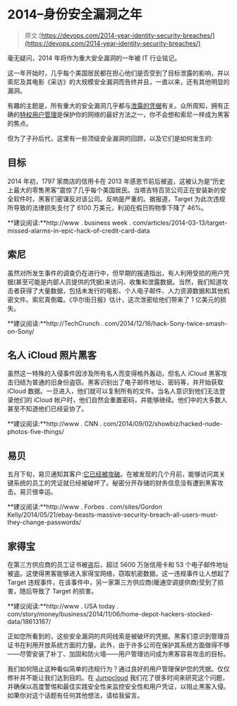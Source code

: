 # 2014–身份安全漏洞之年

> 原文:[https://devops.com/2014-year-identity-security-breaches/](https://devops.com/2014-year-identity-security-breaches/)

毫无疑问，2014 年将作为重大安全漏洞的一年被 IT 行业铭记。

这一年开始时，几乎每个美国居民都在担心他们是否受到了目标泄露的影响，并以索尼及其电影《采访》的大规模安全漏洞而告终并且，一直以来，还有其他明显的漏洞。

有趣的主题是，所有重大的安全漏洞几乎都与[泄露的凭据](http://jumpcloud.com/blog/gone-in-60-seconds/)有关。众所周知，拥有正确的[特权用户管理](https://jumpcloud.com/blog/requirement-4-modern-directory-security/)是保护你的网络的最好方法之一，你不会想和索尼一样成为黑客的焦点。

但为了子孙后代，这里有一些顶级安全漏洞的回顾，以及它们是如何发生的:

## **目标**

2014 年初，1797 家商店的信用卡在 2013 年感恩节前后被盗，这被认为是“历史上最大的零售黑客”震惊了几乎每个美国居民。当塔吉特百货公司正在安装新的安全软件时，黑客们密谋反对该公司。反响是严重的。据报道，Target 为此次违规所导致的法律损失支付了 6100 万美元，利润在假日购物季下降了 46%。

**建议阅读:**http://www . business week . com/articles/2014-03-13/target-missed-alarms-in-epic-hack-of-credit-card-data

## **索尼**

虽然对所发生事件的调查仍在进行中，但早期的报道指出，有人利用受损的用户凭据(甚至可能是内部人员提供的凭据)来访问、收集和泄露数据。当然，我们知道攻击者获得了大量数据，包括未发行的电影、个人电子邮件、人力资源数据和其他机密文件。索尼真倒霉。《华尔街日报》估计，这次泄密给他们带来了 1 亿美元的损失。

**建议阅读:**http://TechCrunch . com/2014/12/16/hack-Sony-twice-smash-on-Sony/

## **名人 iCloud 照片黑客**

虽然这一特殊的入侵事件因涉及所有名人而变得格外轰动，但名人 iCloud 黑客攻击归结为普通的旧身份盗窃。黑客识别出了电子邮件地址、密码等，并开始获取 iCloud 数据。一旦进入，他们就可以复制所有的文件。当名人意识到他们无法登录他们的 iCloud 帐户时，他们自然会重置密码，并能够继续。他们中的大多数人甚至不知道他们已经妥协了。

**建议阅读:**http://www . CNN . com/2014/09/02/showbiz/hacked-nude-photos-five-things/

## **易贝**

五月下旬，易贝通知其客户:[它已经被攻破](https://jumpcloud.com/blog/lessons-mongohq-breach/)。在被发现的几个月前，能够访问其关键系统的员工的凭证就已经被破坏了。秘密分开存储的财务信息没有遭到黑客攻击。易贝很幸运。

**建议阅读:**http://www . Forbes . com/sites/Gordon Kelly/2014/05/21/ebay-beasts-massive-security-breach-all-users-must-they-change-passwords/

## **家得宝**

在第三方供应商的员工证书被盗后，超过 5600 万张信用卡和 53 个电子邮件地址被盗。这使得黑客能够进入家得宝网络，窃取机密数据。这一违规事件让人想起了 Target 违规事件，在该事件中，另一家第三方供应商(暖通空调提供商)受到了损害，随后导致了 Target 的损害。

**建议阅读:**http://www . USA today . com/story/money/business/2014/11/06/home-depot-hackers-stocked-data/18613167/

正如您所看到的，这些安全漏洞的共同线索是被破坏的凭据。黑客们意识到管理员证书在利用开放系统方面的力量。此外，由于许多公司在保护其系统方面做得不够——尽管安装了补丁、加固和防火墙——用户管理访问成为黑客容易攻击的目标。

我们如何阻止这种看似简单的违规行为？通过良好的用户管理保护您的凭据。仅仅修补并不能让我们达到目的。在 [Jumpcloud](https://www.jumpcloud.com/) 我们花了很多时间来研究这个问题，并确保以高度警惕和最佳实践安全性来监控安全性和用户凭证，以阻止黑客入侵。如果你对这个话题有任何其他想法，请给我留言。